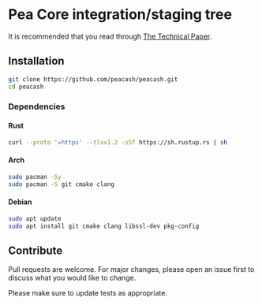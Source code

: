 # Pea Core integration/staging tree

It is recommended that you read through [The Technical Paper](https://github.com/peacash/paper/blob/main/README.md).

## Installation

```bash
git clone https://github.com/peacash/peacash.git
cd peacash
```

### Dependencies

#### Rust

```bash
curl --proto '=https' --tlsv1.2 -sSf https://sh.rustup.rs | sh
```

#### Arch

```bash
sudo pacman -Sy
sudo pacman -S git cmake clang
```

#### Debian

```bash
sudo apt update
sudo apt install git cmake clang libssl-dev pkg-config
```

## Contribute

Pull requests are welcome. For major changes, please open an issue first to discuss what you would like to change.

Please make sure to update tests as appropriate.
